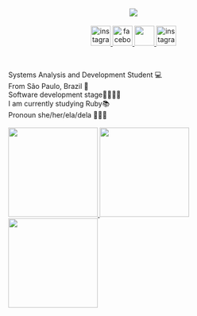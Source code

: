 <h1 align="center">
  <a href="https://github.com/grasi-dot">
    <img src="https://readme-typing-svg.herokuapp.com/?&color=%239F3CFF&lines=Hello,+There!+👋;I'm+Grasi+Eduarda+...;Nice+to+meet+you!&center=true&size=30">
  </a>
</h1>

<p align='center'>

  <a href="https://www.instagram.com/grasi_eduarda_/">
     <img height="40" src="https://cdn.icon-icons.com/icons2/1584/PNG/128/3721672-instagram_108066.png"  alt="instagram" style="vertical-align:top target="_blank"">
 </a> 
  <a href="https://www.facebook.com/profile.php?id=100009196117451">
     <img height="40" src="https://cdn.icon-icons.com/icons2/285/PNG/128/social_facebook_box_blue_256_30649.png" alt="facebook" style="vertical-align:top;">
 </a>  

 <a href="https://twitter.com/GrasielaEduard1">
     <img height="40" src="https://cdn.icon-icons.com/icons2/317/PNG/128/social-twitter-icon_34350.png" style="vertical-align:top;">
 </a> 

 <a href="https://www.linkedin.com/in/grasi-eduardaads/">
     <img height="40" src="https://cdn.icon-icons.com/icons2/99/PNG/128/linkedin_socialnetwork_17441.png"  alt="instagram" style="vertical-align:top;">
 </a>   
 </p>
 
 ##
 
 
<br>
  Systems Analysis and Development Student 💻
<br>
  From São Paulo, Brazil 🌴
<br>
  Software development stage👩🏼‍💻💜
<br>
  I am currently studying Ruby📚
<br>
  Pronoun she/her/ela/dela 👩🏼‍🎓
<br>
<br>

<a href="https://github.com/grasi-dot">
  <img height="180em" src="https://github-readme-stats.vercel.app/api?username=grasi-dot&show_icons=true&theme=midnight-purple&include_all_commits=true&count_private=true"/>

<a href="https://github.com/grasi-dot">
<img height="180em" src="https://github-readme-stats.vercel.app/api/top-langs/?username=grasi-dot&layout=compact&langs_count=7&theme=midnight-purple"/>

<a href="https://github.com/grasi-dot">
<img height="180em" src="https://github-readme-streak-stats.herokuapp.com/?user=grasi-dot&theme=midnight-purple"/>
